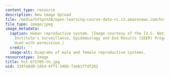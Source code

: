 ```yaml
---
content_type: resource
description: New image Upload
file: /media/https%3A/open-learning-course-data-rc.s3.amazonaws.com/hst-071-human-reproductive-biology-fall-2005/3397e8d8185d4ff1346bfae61ffdf262_hst-071f05-th.jpg
file_type: image/jpeg
image_metadata:
  caption: Human reproductive system. (Image courtesy of the [U.S. National Cancer
    Institute's Surveillance, Epidemiology and End Results (SEER) Program](http://training.seer.cancer.gov/).
    Used with permission.)
  credit: ''
  image-alt: Diagrams of male and female reproductive systems.
resourcetype: Image
title: hst-071f05-th.jpg
uid: 3397e8d8-185d-4ff1-346b-fae61ffdf262
---
```

